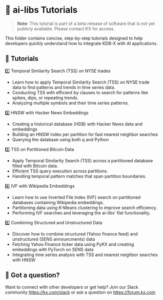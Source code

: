 # 🚀 ai-libs Tutorials
> **Note**: This tutorial is part of a beta release of software that is not yet publicly available. Please contact KX for access.

This folder contains concise, step-by-step tutorials designed to help developers quickly understand how to integrate KDB-X with AI applications.

## 📖 Tutorials
1️⃣ Temporal Similarity Search (TSS) on NYSE trades
- Learn how to apply Temporal Similarity Search (TSS) on NYSE trade data to find patterns and trends in time series data.
- Conducting TSS with efficient by clauses to search for patterns like spikes, dips, or repeating trends.
- Analyzing multiple symbols and their time series patterns.

2️⃣ HNSW with Hacker News Embeddings
- Creating a historical database (HDB) with Hacker News data and embeddings
- Building an HNSW index per partition for fast nearest neighbor searches
- Querying the database using both q and Python

3️⃣ TSS on Partitioned Bitcoin Data
- Apply Temporal Similarity Search (TSS) across a partitioned database filled with Bitcoin data.
- Efficient TSS query execution across partitions.
- Handling temporal pattern matches that span partition boundaries.

4️⃣ IVF with Wikipedia Embeddings 
- Learn how to use Inverted File Index (IVF) search on partitioned databases containing Wikipedia embeddings.
- Partitioning data using K-Means clustering to improve search efficiency.
- Performing IVF searches and leveraging the ai-libs' flat functionality.

5️⃣ Combining Structured and Unstructured Data
-  Discover how to combine structured (Yahoo finance feed) and unstructured (SENS announcments) data
- Fetching Yahoo Finance ticker data using PyKX and creating embeddings with PyTorch on SENS data
- Integrating time series analysis with TSS and nearest neighbor searches with HNSW 
  
## 🤝 Got a question?
Want to connect with other developers or get help? Join our Slack community https://kx.com/slack or ask a question on https://forum.kx.com